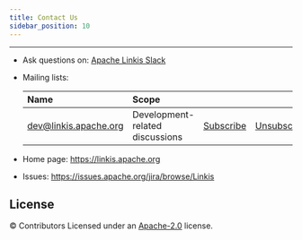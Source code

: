 ```yaml
---
title: Contact Us
sidebar_position: 10
---
```


-------
- Ask questions on: [Apache Linkis Slack](https://the-asf.slack.com/archives/C01QAG6U00L)
- Mailing lists:

    | Name                                                                          | Scope                           |                                                                 |                                                                     |                                                                              |
    |:------------------------------------------------------------------------------|:--------------------------------|:----------------------------------------------------------------|:--------------------------------------------------------------------|:-----------------------------------------------------------------------------|
    | [dev@linkis.apache.org](mailto:dev@linkis.apache.org)     | Development-related discussions | [Subscribe](mailto:dev-subscribe@linkis.apache.org)   | [Unsubscribe](mailto:dev-unsubscribe@linkis.apache.org)   | [Archives](http://mail-archives.apache.org/mod_mbox/linkis-dev/)   |
	
- Home page: https://linkis.apache.org
- Issues: https://issues.apache.org/jira/browse/Linkis



License
-------
© Contributors Licensed under an [Apache-2.0](https://github.com/apache/incubator-linkis/blob/master/LICENSE) license.


